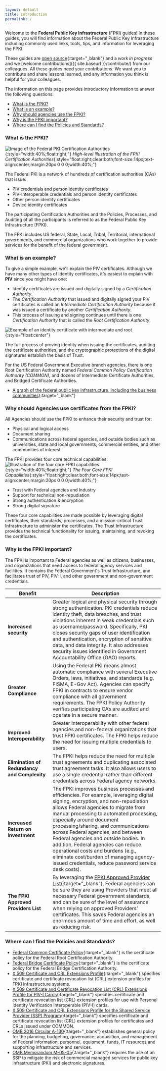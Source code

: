 ```yaml
---
layout: default
title: Introduction
permalink: /
---
```


Welcome to the **Federal Public Key Infrastructure** (FPKI) guides!  In these guides, you will find information about the Federal Public Key Infrastructure including commonly used links, tools, tips, and information for leveraging the FPKI.  

These guides are [open source](https://github.com/gsa/fpki-guides){:target="_blank"} and a _work in progress_ and we [welcome contributions]({{ site.baseurl }}/contribute/) from our colleagues.  All these guides need your contributions.
We want you to contribute and share lessons learned, and any information you think is helpful for your colleagues.

The information on this page provides introductory information to answer the following questions:

- [What is the FPKI?](#what-is-the-federal-pki)
- [What is an example?](#what-is-an-example)
- [Why should agencies use the FPKI?](#why-should-agencies-use-certificates-from-the-fpki)
- [Why is the FPKI important?](#why-is-the-fpki-important)
- [Where can I find the Policies and Standards?](#where-can-i-find-the-policies-and-standards)


### What is the FPKI?
![Image of the Federal PKI Certification Authorities](img/Intro-image3.png){:style="width:40%;float:right;"}
*High-level Illustration of the FPKI Certification Authorities*{:style="float:right;clear:both;font-size:14px;text-align:center;margin:20px 0 0 0;width:40%;"}

The Federal PKI is a network of hundreds of certification authorities (CAs) that issue:

- PIV credentials and person identity certificates
- PIV-Interoperable credentials and person identity certificates
- Other person identity certificates
- Device identity certificates

The participating Certification Authorities and the Policies, Processes, and Auditing of all the participants is referred to as the Federal Public Key Infrastructure (FPKI).

The FPKI includes US federal, State, Local, Tribal, Territorial, international governments, and commercial organizations who work together to provide services for the benefit of the federal government.


### What is an example?
To give a simple example, we'll explain the PIV certificates.  Although we have many other types of identity certificates, it's easiest to explain with **PIV** since you might have one:

* Identity certificates are issued and digitally signed by a _Certification Authority_.  
* The _Certification Authority_ that issued and digitally signed your PIV certificates is called an _Intermediate Certification Authority_ because it was issued a certificate by another _Certification Authority_.  
* This process of issuing and signing continues until there is one  _Certification Authority_ that is called the _Root Certification Authority_.

![Example of an identity certificate with intermediate and root]({{site.baseurl}}/img/pivcertificatechain_small.png){:style="float:center"}

The full process of proving identity when issuing the certificates, auditing the certificate authorities, and the cryptographic protections of the digital signatures establish the basis of Trust.

For the US Federal Government Executive branch agencies, there is one Root Certification Authority named _Federal Common Policy Certification Authority (COMMON)_, and dozens of Intermediate Certificate Authorities, and Bridged Certificate Authorities.  

*  [A graph of the federal public key infrastructure, including the business communities](https://fpki-graph.fpki-lab.gov/){:target="_blank"}


### Why should Agencies use certificates from the FPKI?

All Agencies should use the FPKI to enhance their security and trust for:

* Physical and logical access
* Document sharing
* Communications across federal agencies, and outside bodies such as universities, state and local governments, commercial entities, and other communities of interest.

The FPKI provides four core technical capabilities:
![Illustration of the four core FPKI capabilities](img/fpki-core.png){:style="width:40%;float:right;"}
*The Four Core FPKI Capabilities*{:style="float:right;clear:both;font-size:14px;text-align:center;margin:20px 0 0 0;width:40%;"}

* Trust with Federal agencies and Industry
* Support for technical non-repudiation
* Strong authentication & encryption
* Strong digital signature

These four core capabilities are made possible by leveraging digital certificates, their standards, processes, and a mission-critical Trust Infrastructure to administer the certificates. The Trust Infrastructure provides the technical functionality for issuing, maintaining, and revoking the certificates.


### Why is the FPKI important?

The FPKI is important to Federal agencies as well as citizens, businesses, and organizations that need access to federal agency services and facilities.  It contains the Federal Government's Trust Infrastructure, and facilitates trust of PIV, PIV-I, and other government and non-government credentials.

|**Benefit**|**Description**|
|-----------|---------------|
|**Increased security**|Greater logical and physical security through strong authentication. PKI credentials reduce identity theft, data breaches, and trust violations inherent in weak credentials such as username/password. Specifically, PKI closes security gaps of user identification and authentication, encryption of sensitive data, and data integrity. It also addresses security issues identified in Government Accountability Office (GAO) reports.|
|**Greater Compliance**|Using the Federal PKI means almost automatic compliance with several Executive Orders, laws, initiatives, and standards (e.g. FISMA, E-Gov Act). Agencies can specify FPKI in contracts to ensure vendor compliance with all government requirements. The FPKI Policy Authority verifies participating CAs are audited and operate in a secure manner.|
|**Improved Interoperability**|Greater interoperability with other federal agencies and non-federal organizations that trust FPKI certificates. The FPKI helps reduce the need for issuing multiple credentials to users.|
|**Elimination of Redundancy and Complexity**|The FPKI helps reduce the need for multiple trust agreements and duplicating associated trust agreement tasks. It also allows users to use a single credential rather than different credentials across Federal agency networks.|
|**Increased Return on Investment**|The FPKI improves business processes and efficiencies.  For example, leveraging digital signing, encryption, and non-repudiation allows Federal agencies to migrate from manual processing to automated processing, especially around document processing/sharing, and communications across Federal agencies, and between Federal agencies and outside bodies.  In addition, Federal agencies can reduce operational costs and burdens (e.g., eliminate cost/burden of managing agency-issued credentials, reduce password service desk costs).
|**The FPKI Approved Providers List**|By leveraging the [FPKI Approved Provider List](https://www.idmanagement.gov/IDM/s/article_content_old?tag=a0Gt0000000XRrC){:target="_blank"}, Federal agencies can be sure they are using Providers that meet all necessary Federal government standards, and can be sure of the level of assurance when relying on approved Providers' certificates.  This saves Federal agencies an enormous amount of time and effort, as well as reducing risk.|


### Where can I find the Policies and Standards?

* [Federal Common Certificate Policy](https://www.idmanagement.gov/IDM/s/article_content_old?tag=a0Gt0000000SfwS){:target="_blank"} is the certificate policy for the Federal Root Certification Authority.
* [Federal Bridge Certificate Policy](https://www.idmanagement.gov/IDM/s/article_content_old?tag=a0Gt0000000SfwS){:target="_blank"} is the certificate policy for the Federal Bridge Certification Authority.
* [X.509 Certificate and CRL Extensions Profile](https://www.idmanagement.gov/IDM/s/document_detail?Id=kA0t00000008Od8CAE){:target="_blank"} specifies certificate and certificate revocation list (CRL) extension profiles for FPKI infrastructure systems.
* [X.509 Certificate and Certificate Revocation List (CRL) Extensions Profile for PIV-I Cards](https://www.idmanagement.gov/IDM/s/document_detail?Id=kA0t00000008ObiCAE){:target="_blank"} specifies certificate and certificate revocation list (CRL) extension profiles for use with Personal Identity Verification Interoperable (PIV-I) cards.
* [X.509 Certificate and CRL Extensions Profile for the Shared Service Provider (SSP) Program](https://www.idmanagement.gov/IDM/s/document_detail?Id=kA0t0000000GmdcCAC){:target="_blank"} specifies certificate and certificate revocation list (CRL) extension profiles for certificates and CRLs issued under COMMON.
* [OMB 2016 Circular A-130](https://www.whitehouse.gov/sites/whitehouse.gov/files/omb/circulars/A130/a130revised.pdf){:target="_blank"} establishes general policy for the planning, budgeting, governance, acquisition, and management of Federal information, personnel, equipment, funds, IT resources and supporting infrastructure and services.
* [OMB Memorandum M-05-05](https://www.whitehouse.gov/sites/whitehouse.gov/files/omb/memoranda/2005/m05-05.pdf){:target="_blank"}  requires the use of an SSP to mitigate the risk of commercial managed services for public key infrastructure (PKI) and electronic signatures.
